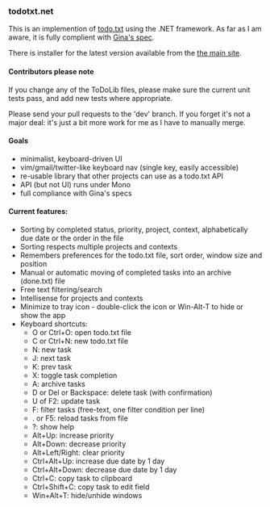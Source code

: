 ### todotxt.net

This is an implemention of [todo.txt](http://todotxt.com/) using the .NET framework. As far as I am aware, it is fully complient with [Gina's spec](https://github.com/ginatrapani/todo.txt-cli/wiki/The-Todo.txt-Format). 

There is installer for the latest version available from the [the main site](http://benrhughes.github.io/todotxt.net/).

#### Contributors please note

If you change any of the ToDoLib files, please make sure the current unit tests pass, and add new tests where appropriate.

Please send your pull requests to the 'dev' branch. If you forget it's not a major deal: it's just a bit more work for me as I have to manually merge.

#### Goals

 - minimalist, keyboard-driven UI
 - vim/gmail/twitter-like keyboard nav (single key, easily accessible)
 - re-usable library that other projects can use as a todo.txt API
 - API (but not UI) runs under Mono
 - full compliance with Gina's specs


#### Current features:

 - Sorting by completed status, priority, project, context, alphabetically due date or the order in the file
 - Sorting respects multiple projects and contexts
 - Remembers preferences for the todo.txt file, sort order, window size and position
 - Manual or automatic moving of completed tasks into an archive (done.txt) file
 - Free text filtering/search
 - Intellisense for projects and contexts
 - Minimize to tray icon - double-click the icon or Win-Alt-T to hide or show the app
 - Keyboard shortcuts:
	- O or Ctrl+O: open todo.txt file
	- C or Ctrl+N: new todo.txt file
	- N: new task
	- J: next task
	- K: prev task
	- X: toggle task completion
	- A: archive tasks
	- D or Del or Backspace: delete task (with confirmation)
	- U of F2: update task
	- F: filter tasks (free-text, one filter condition per line)
	- . or F5: reload tasks from file
	- ?: show help
	- Alt+Up: increase priority
	- Alt+Down: decrease priority
	- Alt+Left/Right: clear priority
 	- Ctrl+Alt+Up: increase due date by 1 day
	- Ctrl+Alt+Down: decrease due date by 1 day
	- Ctrl+C: copy task to clipboard
	- Ctrl+Shift+C: copy task to edit field
	- Win+Alt+T: hide/unhide windows